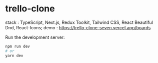 # trello-clone

stack : TypeScript, Next.js, Redux Toolkit, Tailwind CSS, React Beautiful Dnd, React-Icons;
demo : https://trello-clone-seven.vercel.app/boards

Run the development server:

```bash
npm run dev
# or
yarn dev
```
